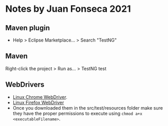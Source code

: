 # Notes by Juan Fonseca 2021

## Maven plugin
* Help > Eclipse Marketplace... > Search "TestNG"

## Maven 
Right-click the project > Run as... > TestNG test

## WebDrivers
* [Linux Chrome WebDriver](https://chromedriver.storage.googleapis.com/index.html?path=92.0.4515.107/).
* [Linux Firefox WebDriver](https://github.com/mozilla/geckodriver/releases/tag/v0.30.0)
* Once you downloaded them in the src/test/resources folder make sure they have the proper permissions to execute using `chmod a+x <executableFilename>`.

